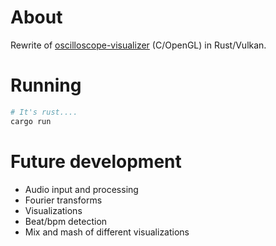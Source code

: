 # About

Rewrite of [oscilloscope-visualizer](https://github.com/alexd2580/oscilloscope-visualizer) (C/OpenGL) in Rust/Vulkan.

# Running

```bash
# It's rust....
cargo run
```

# Future development

* Audio input and processing
* Fourier transforms
* Visualizations
* Beat/bpm detection
* Mix and mash of different visualizations

